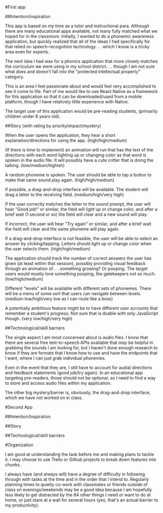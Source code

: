 #First app

##Intention/inspiration

This app is based on my time as a tutor and instructional para. Although there are many educational apps available, not many fully matched what we hoped for in the classroom. Initially, I wanted to do a phonemic awareness application, but quickly realized that all of the ideas I had specifically for that relied on speech-recognition technology. . . which I know is a tricky area even for experts.

The next idea I had was for a phonics application that more closely matches the curriculum we were using in my school district. . . though I am not sure what does and doesn't fall into the "protected intellectual property" category.

This is an area I feel passionate about and would feel very accomplished to see it come to life. Part of me would like to use React Native as a framework for this application so that it can be downloaded/used from a mobile platform, though I have relatively little experience with Native.

The target user of this application would be pre-reading students, (primarily children under 8 years old).

##Story (with rating by priority/impact/mystery)

When the user opens the application, they hear a short explanation/directions for using the app. (high/high/medium)

(If there is time to implement) an animation will run that has the text of the directions with each word lighting up or changing color as that word is spoken in the audio file. It will possibly have a cute critter that is doing the talking. (low/medium/highish)

A random phoneme is spoken. The user should be able to tap a button to make that same sound play again. (high/high/medium)

If possible, a drag-and-drop interface will be available. The student will drag a letter to the receiving field. (medium/high/very high)

If the user correctly matches the letter to the sound prompt, the user will hear "Good job!" or similar, the field will light up or change color, and after a brief wait (1 second or so) the field will clear and a new sound will play.

If incorrect, the user will hear "Try again" or similar, and after a brief wait the field will clear and the same phoneme will play again.

If a drag-and-drop interface is not feasible, the user will be able to select an answer by clicking/tapping. Letters should light up or change color when the user selects them. (high/high/medium)

The application should track the number of correct answers the user has given (at least within that session), possibly providing visual feedback through an animation of. . . something growing? Or pooping. The target users would mostly love something pooping, the gatekeepers not so much. (low/high/medium)

Different "levels" will be available with different sets of phonemes. There will be a menu of some sort that users can navigate between levels. (medium-low/high/very low as I can route like a boss)

A potentially ambitious feature might be to have different user accounts that remember a student's progress. Not sure that is doable with only JavaScript though. (very low/high/very high)


##Technological/skill barriers

 The single aspect I am most concerned about is audio files. I know that there are several free text-to-speech APIs available that *may* be helpful in grabbing the sounds I am looking for, but I haven't done enough research to know if they are formats that I know how to use and have the endpoints that I want, where I can just grab individual phonemes.

 Even in the event that they are, I still have to account for audial directions and feedback statements (good job/try again). In an educational app targeting pre-readers, those should not be optional, so I need to find a way to store and access audio files within my application.

 The other big mystery/barrier is, obviously, the drag-and-drop interface, which we have not worked on in class.

#Second App

##Intention/Inspiration

##Story

##Technological/skill barriers

#Organization

I am good at understanding the task before me and making plans to tackle it. I may choose to use Trello or Github projects to break down features into chunks.

I always have (and always will) have a degree of difficulty in following through with tasks at the time and in the order that I intend to. Regularly planning times to quietly co-work with classmates or friends outside of class on evenings/weekends may be a good idea because I am hopefully less likely to get distracted by the 84 other things I need or want to do at home, or just stare at a wall for several hours (yes, that's an actual barrier to my productivity).
